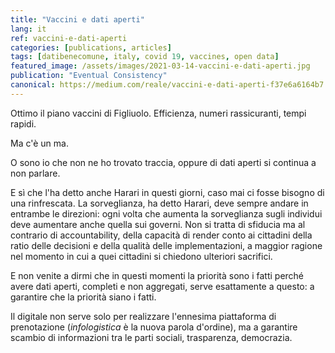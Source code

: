 ```yaml
---
title: "Vaccini e dati aperti"
lang: it
ref: vaccini-e-dati-aperti
categories: [publications, articles]
tags: [datibenecomune, italy, covid 19, vaccines, open data]
featured_image: /assets/images/2021-03-14-vaccini-e-dati-aperti.jpg
publication: "Eventual Consistency"
canonical: https://medium.com/reale/vaccini-e-dati-aperti-f37e6a6164b7
---
```


Ottimo il piano vaccini di Figliuolo. Efficienza, numeri rassicuranti, tempi rapidi.

Ma c'è un ma.

O sono io che non ne ho trovato traccia, oppure di dati aperti si continua a non parlare.

E sì che l'ha detto anche Harari in questi giorni, caso mai ci fosse bisogno di una rinfrescata. La sorveglianza, ha detto Harari, deve sempre andare in entrambe le direzioni: ogni volta che aumenta la sorveglianza sugli individui deve aumentare anche quella sui governi. Non si tratta di sfiducia ma al contrario di accountability, della capacità di render conto ai cittadini della ratio delle decisioni e della qualità delle implementazioni, a maggior ragione nel momento in cui a quei cittadini si chiedono ulteriori sacrifici.

E non venite a dirmi che in questi momenti la priorità sono i fatti perché avere dati aperti, completi e non aggregati, serve esattamente a questo: a garantire che la priorità siano i fatti.

Il digitale non serve solo per realizzare l'ennesima piattaforma di prenotazione (*infologistica* è la nuova parola d'ordine), ma a garantire scambio di informazioni tra le parti sociali, trasparenza, democrazia.
